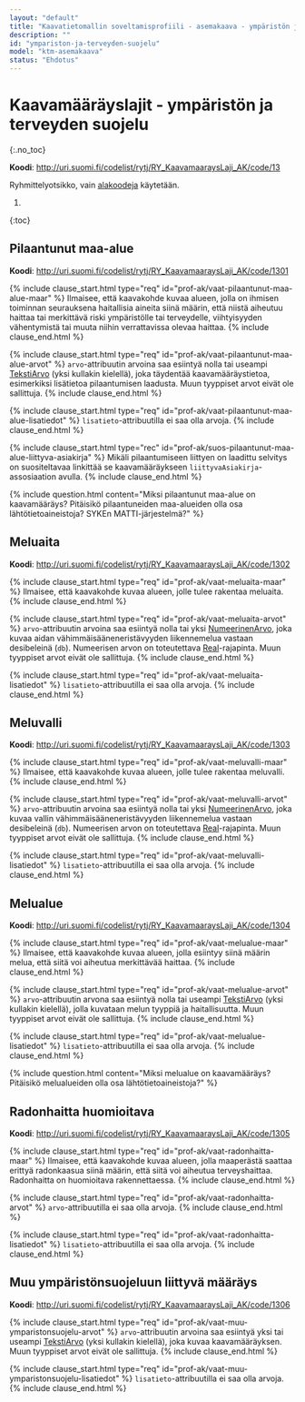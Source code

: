 ```yaml
---
layout: "default"
title: "Kaavatietomallin soveltamisprofiili - asemakaava - ympäristön ja terveyden suojelu"
description: ""
id: "ympariston-ja-terveyden-suojelu"
model: "ktm-asemakaava"
status: "Ehdotus"
---
```

# Kaavamääräyslajit - ympäristön ja terveyden suojelu
{:.no_toc}

**Koodi**: <http://uri.suomi.fi/codelist/rytj/RY_KaavamaaraysLaji_AK/code/13>

Ryhmittelyotsikko, vain [alakoodeja](../../looginenmalli/elinkaarisaannot.html#elinkaari-vaat-alakoodi-maar) käytetään.

1. 
{:toc}


## Pilaantunut maa-alue
**Koodi**: <http://uri.suomi.fi/codelist/rytj/RY_KaavamaaraysLaji_AK/code/1301>

{% include clause_start.html type="req" id="prof-ak/vaat-pilaantunut-maa-alue-maar" %}
Ilmaisee, että kaavakohde kuvaa alueen, jolla on ihmisen toiminnan seurauksena haitallisia aineita siinä määrin, että niistä aiheutuu haittaa tai merkittävä riski ympäristölle tai terveydelle, viihtyisyyden vähentymistä tai muuta niihin verrattavissa olevaa haittaa.
{% include clause_end.html %}

{% include clause_start.html type="req" id="prof-ak/vaat-pilaantunut-maa-alue-arvot" %}
```arvo```-attribuutin arvoina saa esiintyä nolla tai useampi [TekstiArvo](../../looginenmalli/dokumentaatio/#tekstiarvo) (yksi kullakin kielellä), joka täydentää kaavamääräystietoa, esimerkiksi lisätietoa pilaantumisen laadusta. Muun tyyppiset arvot eivät ole sallittuja.
{% include clause_end.html %}

{% include clause_start.html type="req" id="prof-ak/vaat-pilaantunut-maa-alue-lisatiedot" %}
```lisatieto```-attribuutilla ei saa olla arvoja.
{% include clause_end.html %}

{% include clause_start.html type="rec" id="prof-ak/suos-pilaantunut-maa-alue-liittyva-asiakirja" %}
Mikäli pilaantumiseen liittyen on laadittu selvitys on suositeltavaa linkittää se kaavamääräykseen ```liittyvaAsiakirja```-assosiaation avulla.
{% include clause_end.html %}

{% include question.html content="Miksi pilaantunut maa-alue on kaavamääräys? Pitäisikö pilaantuneiden maa-alueiden olla osa lähtötietoaineistoja? SYKEn MATTI-järjestelmä?" %}

## Meluaita
**Koodi**: <http://uri.suomi.fi/codelist/rytj/RY_KaavamaaraysLaji_AK/code/1302>

{% include clause_start.html type="req" id="prof-ak/vaat-meluaita-maar" %}
Ilmaisee, että kaavakohde kuvaa alueen, jolle tulee rakentaa meluaita.
{% include clause_end.html %}

{% include clause_start.html type="req" id="prof-ak/vaat-meluaita-arvot" %}
```arvo```-attribuutin arvoina saa esiintyä nolla tai yksi [NumeerinenArvo](../../looginenmalli/dokumentaatio/#numeerinenarvo), joka kuvaa aidan vähimmäisääneneristävyyden liikennemelua vastaan desibeleinä (```db```). Numeerisen arvon on toteutettava [Real](../../looginenmalli/dokumentaatio/#real)-rajapinta. Muun tyyppiset arvot eivät ole sallittuja.
{% include clause_end.html %}

{% include clause_start.html type="req" id="prof-ak/vaat-meluaita-lisatiedot" %}
```lisatieto```-attribuutilla ei saa olla arvoja.
{% include clause_end.html %}

## Meluvalli
**Koodi**: <http://uri.suomi.fi/codelist/rytj/RY_KaavamaaraysLaji_AK/code/1303>

{% include clause_start.html type="req" id="prof-ak/vaat-meluvalli-maar" %}
Ilmaisee, että kaavakohde kuvaa alueen, jolle tulee rakentaa meluvalli.
{% include clause_end.html %}

{% include clause_start.html type="req" id="prof-ak/vaat-meluvalli-arvot" %}
```arvo```-attribuutin arvoina saa esiintyä nolla tai yksi [NumeerinenArvo](../../looginenmalli/dokumentaatio/#numeerinenarvo), joka kuvaa vallin vähimmäisääneneristävyyden liikennemelua vastaan desibeleinä (```db```). Numeerisen arvon on toteutettava [Real](../../looginenmalli/dokumentaatio/#real)-rajapinta. Muun tyyppiset arvot eivät ole sallittuja.
{% include clause_end.html %}

{% include clause_start.html type="req" id="prof-ak/vaat-meluvalli-lisatiedot" %}
```lisatieto```-attribuutilla ei saa olla arvoja.
{% include clause_end.html %}

## Melualue
**Koodi**: <http://uri.suomi.fi/codelist/rytj/RY_KaavamaaraysLaji_AK/code/1304>

{% include clause_start.html type="req" id="prof-ak/vaat-melualue-maar" %}
Ilmaisee, että kaavakohde kuvaa alueen, jolla esiintyy siinä määrin melua, että siitä voi aiheutua merkittävää haittaa.
{% include clause_end.html %}

{% include clause_start.html type="req" id="prof-ak/vaat-melualue-arvot" %}
```arvo```-attribuutin arvona saa esiintyä nolla tai useampi [TekstiArvo](../../looginenmalli/dokumentaatio/#tekstiarvo) (yksi kullakin kielellä), jolla kuvataan melun tyyppiä ja haitallisuutta. Muun tyyppiset arvot eivät ole sallittuja.
{% include clause_end.html %}

{% include clause_start.html type="req" id="prof-ak/vaat-melualue-lisatiedot" %}
```lisatieto```-attribuutilla ei saa olla arvoja.
{% include clause_end.html %}

{% include question.html content="Miksi melualue on kaavamääräys? Pitäisikö melualueiden olla osa lähtötietoaineistoja?" %}

## Radonhaitta huomioitava
**Koodi**: <http://uri.suomi.fi/codelist/rytj/RY_KaavamaaraysLaji_AK/code/1305>

{% include clause_start.html type="req" id="prof-ak/vaat-radonhaitta-maar" %}
Ilmaisee, että kaavakohde kuvaa alueen, jolla maaperästä saattaa erittyä radonkaasua siinä määrin, että siitä voi aiheutua terveyshaittaa. Radonhaitta on huomioitava rakennettaessa.
{% include clause_end.html %}

{% include clause_start.html type="req" id="prof-ak/vaat-radonhaitta-arvot" %}
```arvo```-attribuutilla ei saa olla arvoja.
{% include clause_end.html %}

{% include clause_start.html type="req" id="prof-ak/vaat-radonhaitta-lisatiedot" %}
```lisatieto```-attribuutilla ei saa olla arvoja.
{% include clause_end.html %}

## Muu ympäristönsuojeluun liittyvä määräys
**Koodi**: <http://uri.suomi.fi/codelist/rytj/RY_KaavamaaraysLaji_AK/code/1306>

{% include clause_start.html type="req" id="prof-ak/vaat-muu-ymparistonsuojelu-arvot" %}
```arvo```-attribuutin arvoina saa esiintyä yksi tai useampi [TekstiArvo](../../looginenmalli/dokumentaatio/#tekstiarvo) (yksi kullakin kielellä), joka kuvaa kaavamääräyksen. Muun tyyppiset arvot eivät ole sallittuja.
{% include clause_end.html %}

{% include clause_start.html type="req" id="prof-ak/vaat-muu-ymparistonsuojelu-lisatiedot" %}
```lisatieto```-attribuutilla ei saa olla arvoja.
{% include clause_end.html %}